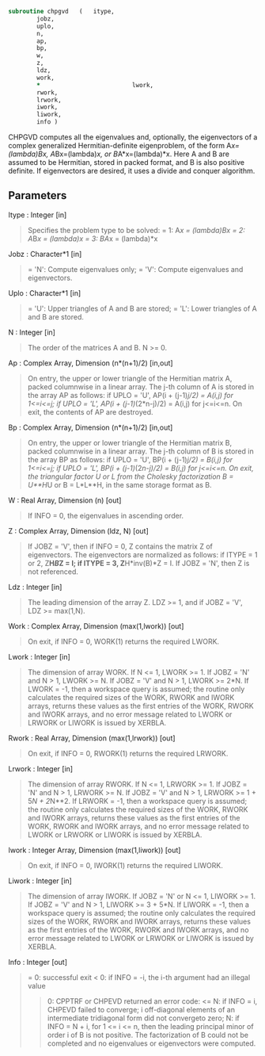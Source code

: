 ```fortran
subroutine chpgvd	(	itype,
		jobz,
		uplo,
		n,
		ap,
		bp,
		w,
		z,
		ldz,
		work,
		*                          lwork,
		rwork,
		lrwork,
		iwork,
		liwork,
		info )
```

 CHPGVD computes all the eigenvalues and, optionally, the eigenvectors
 of a complex generalized Hermitian-definite eigenproblem, of the form
 A*x=(lambda)*B*x,  A*Bx=(lambda)*x,  or B*A*x=(lambda)*x.  Here A and
 B are assumed to be Hermitian, stored in packed format, and B is also
 positive definite.
 If eigenvectors are desired, it uses a divide and conquer algorithm.


## Parameters
Itype : Integer [in]
> Specifies the problem type to be solved:
> = 1:  A*x = (lambda)*B*x
> = 2:  A*B*x = (lambda)*x
> = 3:  B*A*x = (lambda)*x

Jobz : Character*1 [in]
> = 'N':  Compute eigenvalues only;
> = 'V':  Compute eigenvalues and eigenvectors.

Uplo : Character*1 [in]
> = 'U':  Upper triangles of A and B are stored;
> = 'L':  Lower triangles of A and B are stored.

N : Integer [in]
> The order of the matrices A and B.  N >= 0.

Ap : Complex Array, Dimension (n*(n+1)/2) [in,out]
> On entry, the upper or lower triangle of the Hermitian matrix
> A, packed columnwise in a linear array.  The j-th column of A
> is stored in the array AP as follows:
> if UPLO = 'U', AP(i + (j-1)*j/2) = A(i,j) for 1<=i<=j;
> if UPLO = 'L', AP(i + (j-1)*(2*n-j)/2) = A(i,j) for j<=i<=n.
> On exit, the contents of AP are destroyed.

Bp : Complex Array, Dimension (n*(n+1)/2) [in,out]
> On entry, the upper or lower triangle of the Hermitian matrix
> B, packed columnwise in a linear array.  The j-th column of B
> is stored in the array BP as follows:
> if UPLO = 'U', BP(i + (j-1)*j/2) = B(i,j) for 1<=i<=j;
> if UPLO = 'L', BP(i + (j-1)*(2*n-j)/2) = B(i,j) for j<=i<=n.
> On exit, the triangular factor U or L from the Cholesky
> factorization B = U**H*U or B = L*L**H, in the same storage
> format as B.

W : Real Array, Dimension (n) [out]
> If INFO = 0, the eigenvalues in ascending order.

Z : Complex Array, Dimension (ldz, N) [out]
> If JOBZ = 'V', then if INFO = 0, Z contains the matrix Z of
> eigenvectors.  The eigenvectors are normalized as follows:
> if ITYPE = 1 or 2, Z**H*B*Z = I;
> if ITYPE = 3, Z**H*inv(B)*Z = I.
> If JOBZ = 'N', then Z is not referenced.

Ldz : Integer [in]
> The leading dimension of the array Z.  LDZ >= 1, and if
> JOBZ = 'V', LDZ >= max(1,N).

Work : Complex Array, Dimension (max(1,lwork)) [out]
> On exit, if INFO = 0, WORK(1) returns the required LWORK.

Lwork : Integer [in]
> The dimension of array WORK.
> If N <= 1,               LWORK >= 1.
> If JOBZ = 'N' and N > 1, LWORK >= N.
> If JOBZ = 'V' and N > 1, LWORK >= 2*N.
> If LWORK = -1, then a workspace query is assumed; the routine
> only calculates the required sizes of the WORK, RWORK and
> IWORK arrays, returns these values as the first entries of
> the WORK, RWORK and IWORK arrays, and no error message
> related to LWORK or LRWORK or LIWORK is issued by XERBLA.

Rwork : Real Array, Dimension (max(1,lrwork)) [out]
> On exit, if INFO = 0, RWORK(1) returns the required LRWORK.

Lrwork : Integer [in]
> The dimension of array RWORK.
> If N <= 1,               LRWORK >= 1.
> If JOBZ = 'N' and N > 1, LRWORK >= N.
> If JOBZ = 'V' and N > 1, LRWORK >= 1 + 5*N + 2*N**2.
> If LRWORK = -1, then a workspace query is assumed; the
> routine only calculates the required sizes of the WORK, RWORK
> and IWORK arrays, returns these values as the first entries
> of the WORK, RWORK and IWORK arrays, and no error message
> related to LWORK or LRWORK or LIWORK is issued by XERBLA.

Iwork : Integer Array, Dimension (max(1,liwork)) [out]
> On exit, if INFO = 0, IWORK(1) returns the required LIWORK.

Liwork : Integer [in]
> The dimension of array IWORK.
> If JOBZ  = 'N' or N <= 1, LIWORK >= 1.
> If JOBZ  = 'V' and N > 1, LIWORK >= 3 + 5*N.
> If LIWORK = -1, then a workspace query is assumed; the
> routine only calculates the required sizes of the WORK, RWORK
> and IWORK arrays, returns these values as the first entries
> of the WORK, RWORK and IWORK arrays, and no error message
> related to LWORK or LRWORK or LIWORK is issued by XERBLA.

Info : Integer [out]
> = 0:  successful exit
> < 0:  if INFO = -i, the i-th argument had an illegal value
> > 0:  CPPTRF or CHPEVD returned an error code:
> <= N:  if INFO = i, CHPEVD failed to converge;
> i off-diagonal elements of an intermediate
> tridiagonal form did not convergeto zero;
> > N:   if INFO = N + i, for 1 <= i <= n, then the leading
> principal minor of order i of B is not positive.
> The factorization of B could not be completed and
> no eigenvalues or eigenvectors were computed.

